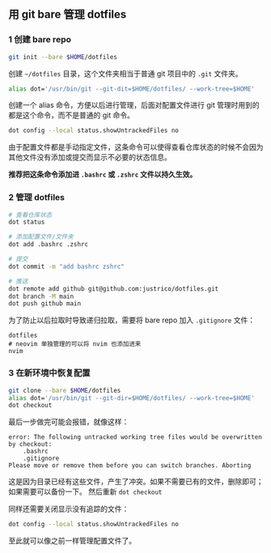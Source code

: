 ## 用 git bare 管理 dotfiles

### 1 创建 bare repo

```bash
git init --bare $HOME/dotfiles
```
创建 `~/dotfiles` 目录，这个文件夹相当于普通 git 项目中的 `.git` 文件夹。

```bash
alias dot='/usr/bin/git --git-dit=$HOME/dotfiles/ --work-tree=$HOME'
```
创建一个 alias 命令，方便以后进行管理，后面对配置文件进行 git 管理时用到的都是这个命令，而不是普通的 git 命令。

```bash
dot config --local status.showUntrackedFiles no
```
由于配置文件都是手动指定文件，这条命令可以使得查看仓库状态的时候不会因为其他文件没有添加或提交而显示不必要的状态信息。

**推荐把这条命令添加进 `.bashrc` 或 `.zshrc` 文件以持久生效。**

### 2 管理 dotfiles

```bash
# 查看仓库状态
dot status

# 添加配置文件/文件夹
dot add .bashrc .zshrc

# 提交
dot commit -m "add bashrc zshrc"

# 推送
dot remote add github git@github.com:justrico/dotfiles.git
dot branch -M main
dot push github main
```

为了防止以后拉取时导致递归拉取，需要将 bare repo 加入 `.gitignore` 文件：
```gitignore
dotfiles
# neovim 单独管理的可以将 nvim 也添加进来
nvim
```

### 3 在新环境中恢复配置

```bash
git clone --bare $HOME/dotfiles
alias dot='/usr/bin/git --git-dir=$HOME/dotfiles/ --work-tree=$HOME'
dot checkout
```
最后一步做完可能会报错，就像这样：
```error
error: The following untracked working tree files would be overwritten by checkout:
    .bashrc
    .gitignore
Please move or remove them before you can switch branches. Aborting
```
这是因为目录已经有这些文件，产生了冲突。如果不需要已有的文件，删除即可；如果需要可以备份一下。
然后重新 `dot checkout`

同样还需要关闭显示没有追踪的文件：
```bash
dot config --local status.showUntrackedFiles no
```
至此就可以像之前一样管理配置文件了。
